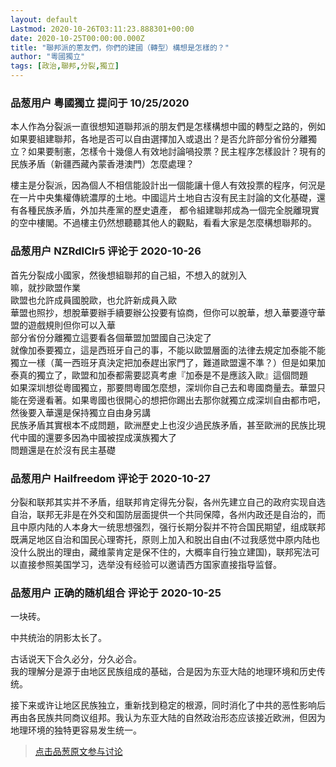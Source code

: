 ```yaml
---
layout: default
Lastmod: 2020-10-26T03:11:23.888301+00:00
date: 2020-10-25T00:00:00.000Z
title: "聯邦派的蔥友們，你們的建國（轉型）構想是怎樣的？"
author: "粵國獨立"
tags: [政治,聯邦,分裂,獨立]
---
```



### 品葱用户 **粵國獨立** 提问于 10/25/2020
    
本人作為分裂派一直很想知道聯邦派的朋友們是怎樣構想中國的轉型之路的，例如如果要組建聯邦，各地是否可以自由選擇加入或退出？是否允許部分省份分離獨立？如果要制憲，怎樣令十幾億人有效地討論喎投票？民主程序怎樣設計？現有的民族矛盾（新疆西藏內蒙香港澳門）怎麼處理？  
  
樓主是分裂派，因為個人不相信能設計出一個能讓十億人有效投票的程序，何況是在一片中央集權傳統濃厚的土地。中國這片土地自古沒有民主討論的文化基礎，還有各種民族矛盾，外加共產黨的歷史遺產， 都令組建聯邦成為一個完全脱離現實的空中樓閣。不過樓主仍然想聽聽其他人的觀點，看看大家是怎麼構想聯邦的。
    
                

### 品葱用户 **NZRdlClr5** 评论于 2020-10-26
        
首先分裂成小國家，然後想組聯邦的自己組，不想入的就別入  
嘛，就抄歐盟作業  
歐盟也允許成員國脫歐，也允許新成員入歐  
華盟也照抄，想脫華要辦手續要辦公投要有協商，但你可以脫華，想入華要遵守華盟的遊戲規則但你可以入華  
部分省份分離獨立這要看各個華盟加盟國自己決定了  
就像加泰要獨立，這是西班牙自己的事，不能以歐盟層面的法律去規定加泰能不能獨立一樣（萬一西班牙真決定把加泰趕出家門了，難道歐盟還不準？）但是如果加泰真的獨立了，歐盟和加泰都需要認真考慮『加泰是不是應該入歐』這個問題  
如果深圳想從粵國獨立，那要問粵國怎麼想，深圳你自己去和粵國商量去。華盟只能在旁邊看著。如果粵國也很開心的想把你踢出去那你就獨立成深圳自由都市吧，然後要入華還是保持獨立自由身另講  
民族矛盾其實根本不成問題，歐洲歷史上也沒少過民族矛盾，甚至歐洲的民族比現代中國的還要多因為中國被捏成漢族獨大了  
問題還是在於沒有民主基礎
        
                

### 品葱用户 **Hailfreedom** 评论于 2020-10-27
        
分裂和联邦其实并不矛盾，组联邦肯定得先分裂，各州先建立自己的政府实现自选自治，联邦无非是在外交和国防层面提供一个共同保障，各州内政还是自治的，而且中原内陆的人本身大一统思想强烈，强行长期分裂并不符合国民期望，组成联邦既满足地区自治和国民心理寄托，原则上加入和脱出自由(不过我感觉中原内陆也没什么脱出的理由，藏维蒙肯定是保不住的，大概率自行独立建国)，联邦宪法可以直接参照美国学习，选举没有经验可以邀请西方国家直接指导监督。
        
                

### 品葱用户 **正确的随机组合** 评论于 2020-10-25
        
一块砖。  
  
中共统治的阴影太长了。  
  
古话说天下合久必分，分久必合。  
我的理解分是源于由地区民族组成的基础，合是因为东亚大陆的地理环境和历史传统。  
  
接下来或许让地区民族独立，重新找到稳定的根源，同时消化了中共的恶性影响后再由各民族共同商议组邦。我认为东亚大陆的自然政治形态应该接近欧洲，但因为地理环境的独特更容易发生统一。
        
                





> [点击品葱原文参与讨论](https://pincong.rocks/question/32680)

